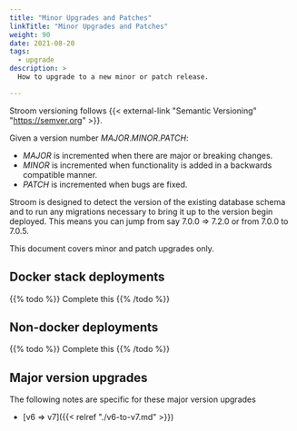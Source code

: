 ```yaml
---
title: "Minor Upgrades and Patches"
linkTitle: "Minor Upgrades and Patches"
weight: 90
date: 2021-08-20
tags: 
  - upgrade
description: >
  How to upgrade to a new minor or patch release.

---
```


Stroom versioning follows {{< external-link "Semantic Versioning" "https://semver.org" >}}.

Given a version number _MAJOR_._MINOR_._PATCH_:

* _MAJOR_ is incremented when there are major or breaking changes.
* _MINOR_ is incremented when functionality is added in a backwards compatible manner.
* _PATCH_ is incremented when bugs are fixed.

Stroom is designed to detect the version of the existing database schema and to run any migrations necessary to bring it up to the version begin deployed.
This means you can jump from say 7.0.0 => 7.2.0 or from 7.0.0 to 7.0.5.

This document covers minor and patch upgrades only.


## Docker stack deployments

{{% todo %}}
Complete this
{{% /todo %}}


## Non-docker deployments

{{% todo %}}
Complete this
{{% /todo %}}


## Major version upgrades

The following notes are specific for these major version upgrades

* [v6 => v7]({{< relref "./v6-to-v7.md" >}})

